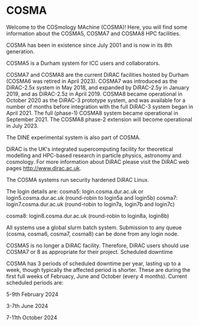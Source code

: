 # COSMA

Welcome to the COSmology MAchine (COSMA)! Here, you will find some information about the COSMA5, COSMA7 and COSMA8 HPC facilities.

COSMA has been in existence since July 2001 and is now in its 8th generation.

COSMA5 is a Durham system for ICC users and collaborators.

COSMA7 and COSMA8 are the current DiRAC facilities hosted by Durham (COSMA6 was retired in April 2023). COSMA7 was introduced as the DiRAC-2.5x system in May 2018, and expanded by DiRAC-2.5y in January 2019, and as DiRAC-2.5z in April 2019. COSMA8 became operational in October 2020 as the DiRAC-3 prototype system, and was available for a number of months before integration with the full DiRAC-3 system began in April 2021. The full (phase-1) COSMA8 system became operational in September 2021. The COSMA8 phase-2 extension will become operational in July 2023.

The DINE experimental system is also part of COSMA.

DiRAC is the UK's integrated supercomputing facility for theoretical modelling and HPC-based research in particle physics, astronomy and cosmology. For more information about DiRAC please visit the DiRAC web pages http://www.dirac.ac.uk.

The COSMA systems run security hardened DiRAC Linux.

The login details are:
cosma5: login.cosma.dur.ac.uk or login5.cosma.dur.ac.uk (round-robin to login5a and login5b)
cosma7: login7.cosma.dur.ac.uk (round-robin to login7a, login7b and login7c)

cosma8: login8.cosma.dur.ac.uk (round-robin to login8a, login8b)

All systems use a global slurm batch system. Submission to any queue (cosma, cosma6, cosma7, cosma8) can be done from any login node.

COSMA5 is no longer a DiRAC facility. Therefore, DiRAC users should use COSMA7 or 8 as appropriate for their project.
Scheduled downtime

COSMA has 3 periods of scheduled downtime per year, lasting up to a week, though typically the affected period is shorter. These are during the first full weeks of Februacy, June and October (every 4 months). Current scheduled periods are:

5-9th February 2024

3-7th June 2024

7-11th October 2024

